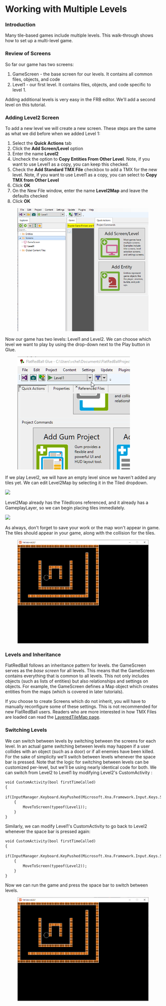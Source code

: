 # Working with Multiple Levels

### Introduction

Many tile-based games include multiple levels. This walk-through shows how to set up a multi-level game.

### Review of Screens

So far our game has two screens:

1. GameScreen - the base screen for our levels. It contains all common files, objects, and code
2. Level1 - our first level. It contains files, objects, and code specific to level 1.

Adding additional levels is very easy in the FRB editor. We'll add a second level on this tutorial.

### Adding Level2 Screen

To add a new level we will create a new screen. These steps are the same as what we did before when we added Level 1:

1. Select the **Quick Actions** tab
2. Click the **Add Screen/Level** option
3. Enter the name **Level2**
4. Uncheck the option to **Copy Entities From Other Level**. Note, if you want to use Level1 as a copy, you can keep this checked.
5. Check the **Add Standard TMX File** checkbox to add a TMX for the new level. Note, if you want to use Level1 as a copy, you can select to **Copy TMX from Other Level**
6. Click **OK**
7. On the New File window, enter the name **Level2Map** and leave the defaults checked
8. Click **OK**

<figure><img src="../../.gitbook/assets/2016-08-11_08-56-58.gif" alt=""><figcaption></figcaption></figure>

Now our game has two levels: Level1 and Level2. We can choose which level we want to play by using the drop-down next to the Play button in Glue.

<figure><img src="../../.gitbook/assets/2016-08-2021_February_20_132044.gif" alt=""><figcaption></figcaption></figure>

If we play Level2, we will have an empty level since we haven't added any tiles yet. We can edit Level2Map by selecting it in the Tiled dropdown.

![](../../.gitbook/assets/2021-02-img\_603174ef881fe.png)

Level2Map already has the TiledIcons referenced, and it already has a GameplayLayer, so we can begin placing tiles immediately.

![](../../.gitbook/assets/2021-02-img\_60317559d4c13.png)

As always, don't forget to save your work or the map won't appear in game. The tiles should appear in your game, along with the collision for the tiles.

<figure><img src="../../.gitbook/assets/2016-08-2021_February_20_134848.gif" alt=""><figcaption></figcaption></figure>

### Levels and Inheritance

FlatRedBall follows an inheritance pattern for levels. the GameScreen serves as the _base screen_ for all levels. This means that the GameScreen contains everything that is common to all levels. This not only includes objects (such as lists of entities) but also relationships and settings on objects. For example, the GameScreen defines a Map object which creates entities from the maps (which is covered in later tutorials).

If you choose to create Screens which do not inherit, you will have to manually reconfigure some of these settings. This is not recommended for new FlatRedBall users. Readers who are more interested in how TMX Files are loaded can read the [LayeredTileMap page](../../documentation/tools/tiled-plugin/flatredball-tilegraphics-layeredtilemap.md).

### Switching Levels

We can switch between levels by switching between the screens for each level. In an actual game switching between levels may happen if a user collides with an object (such as a door) or if all enemies have been killed. For the sake of simplicity we'll switch between levels whenever the space bar is pressed. Note that the logic for switching between levels can be customized per-level, but we'll be using nearly identical code for both. We can switch from Level2 to Level1 by modifying Level2's CustomActivity :

```lang:c#
void CustomActivity(bool firstTimeCalled)
{
    if(InputManager.Keyboard.KeyPushed(Microsoft.Xna.Framework.Input.Keys.Space))
    {
        MoveToScreen(typeof(Level1));
    }
}
```

Similarly, we can modify Level1's CustomActivity to go back to Level2 whenever the space bar is pressed again:

```lang:c#
void CustomActivity(bool firstTimeCalled)
{
    if(InputManager.Keyboard.KeyPushed(Microsoft.Xna.Framework.Input.Keys.Space))
    {
        MoveToScreen(typeof(Level2));
    }
}
```

Now we can run the game and press the space bar to switch between levels.

<figure><img src="../../.gitbook/assets/2016-08-2021_February_20_134150.gif" alt=""><figcaption></figcaption></figure>
